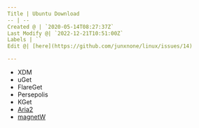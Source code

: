 ```yaml
---
Title | Ubuntu Download
-- | --
Created @ | `2020-05-14T08:27:37Z`
Last Modify @| `2022-12-21T10:51:00Z`
Labels | ``
Edit @| [here](https://github.com/junxnone/linux/issues/14)

---
```

- XDM
- uGet
- FlareGet
- Persepolis
- KGet
- [Aria2](./aria2)
- [magnetW](./Linux_magnetW)
